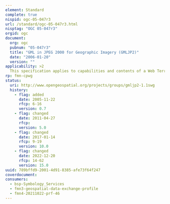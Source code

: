```yaml
---
element: Standard
complete: true
nispid: ogc-05-047r3
url: /standard/ogc-05-047r3.html
nisptag: "OGC 05-047r3"
orgid: ogc
document:
  org: ogc
  pubnum: "05-047r3"
  title: "GML in JPEG 2000 for Geographic Imagery (GMLJP2)"
  date: "2006-01-20"
  version: ""
applicability: >2
  This specification applies to capabilities and contents of a Web Terrain Service This specification defines an encoding for service requests and responces using Key-Value Pairs, and for service capabilities using eXtensible Markup Language [XML 1.0]. This specification is a companion to the OGC Web Map Service Specification [WMS 1.0.0, WMS 1.1.0, WMS 1.1.1]. Reference is made to normative material from [WMS 1.1.1]. In some cases, reference is made to normative material from the Styled Layer Descriptor specification [SLD].
rp: fmn-cpwg
status:
  uri: http://www.opengeospatial.org/projects/groups/gmljp2-1.1swg
  history: 
    - flag: added
      date: 2005-11-22
      rfcp: 6-16
      version: 0.7
    - flag: changed
      date: 2011-04-27
      rfcp: 
      version: 5.0
    - flag: changed
      date: 2017-01-14
      rfcp: 9-19
      version: 10.0
    - flag: changed
      date: 2022-12-20
      rfcp: 14-62
      version: 15.0
uuid: 789bffd9-2001-4d91-8385-afe73f64f247
coverdocument:
consumers:
  - bsp-Symbology_Services
  - fmn3-geospatial-data-exchange-profile
  - fmn4-20211022-prf-46
---
```

